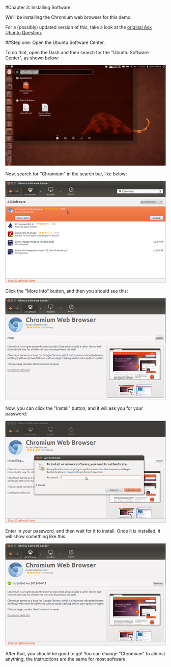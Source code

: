 #Chapter 3: Installing Software.

We'll be installing the Chromium web browser for this demo.

For a (possibly) updated version of this, take a look at the [original Ask Ubuntu Question.](http://askubuntu.com/questions/66447/how-do-i-install-software-using-the-ubuntu-software-center)


##Step one: Open the Ubuntu Software Center.


To do that, open the Dash and then search for the "Ubuntu Software Center", 
as shown below:

![](img/Selection_036.png)


Now, search for "Chromium" in the search bar, like below:

![](img/Ubuntu_Software_Center_037.png)

Click the "More info" button, and then you should see this:

![](img/Ubuntu_Software_Center_038.png)


Now, you can click the "Install" button, and it will ask you for your password:

![](img/Ubuntu_Software_Center_039.png)

Enter in your password, and then wait for it to install. Once it is installed,
it will show something like this:

![](img/Ubuntu_Software_Center_040.png)


After that, you should be good to go! You can change "Chromium" to almost anything,
the instructions are the same for most software.


